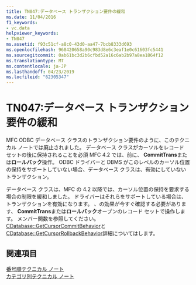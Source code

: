 ```yaml
---
title: TN047:データベース トランザクション要件の緩和
ms.date: 11/04/2016
f1_keywords:
- vc.data
helpviewer_keywords:
- TN047
ms.assetid: f93c51cf-a8c0-43d0-aa47-7bcb8333d693
ms.openlocfilehash: 968420658a90c983d8e6c3eaf1e0c61603fc5441
ms.sourcegitcommit: 0ab61bc3d2b6cfbd52a16c6ab2b97a8ea1864f12
ms.translationtype: MT
ms.contentlocale: ja-JP
ms.lasthandoff: 04/23/2019
ms.locfileid: "62305347"
---
```

# <a name="tn047-relaxing-database-transaction-requirements"></a>TN047:データベース トランザクション要件の緩和

MFC ODBC データベース クラスのトランザクション要件のように、このテクニカル ノートでは廃止されました。 データベース クラスがカーソルをレコード セットの後に保持されることを必須 MFC 4.2 では、前に、 **CommitTrans**または**ロールバック**操作。 ODBC ドライバーと DBMS がこのレベルのカーソル位置の保持をサポートしていない場合、データベース クラスは、有効にしていないトランザクション。

データベース クラスは、MFC の 4.2 以降では、カーソル位置の保持を要求する場合の制限を緩和しました。 ドライバーはそれらをサポートしている場合は、トランザクションを有効になります。 、の効果が今すぐ確認する必要があります、 **CommitTrans**または**ロールバック**オープンのレコード セットで操作します。 メンバー関数を参照してください。 [CDatabase::GetCursorCommitBehavior](../mfc/reference/cdatabase-class.md#getcursorcommitbehavior)と[CDatabase::GetCursorRollbackBehavior](../mfc/reference/cdatabase-class.md#getcursorrollbackbehavior)詳細についてはします。

## <a name="see-also"></a>関連項目

[番号順テクニカル ノート](../mfc/technical-notes-by-number.md)<br/>
[カテゴリ別テクニカル ノート](../mfc/technical-notes-by-category.md)
